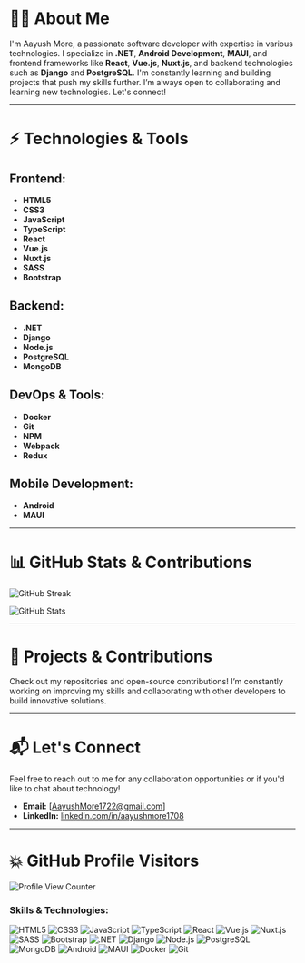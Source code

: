 # 👨‍💻 About Me

I'm Aayush More, a passionate software developer with expertise in various technologies. I specialize in **.NET**, **Android Development**, **MAUI**, and frontend frameworks like **React**, **Vue.js**, **Nuxt.js**, and backend technologies such as **Django** and **PostgreSQL**. I'm constantly learning and building projects that push my skills further. I’m always open to collaborating and learning new technologies. Let's connect!

---

# ⚡ Technologies & Tools

## Frontend:
- **HTML5**  
- **CSS3**  
- **JavaScript**  
- **TypeScript**  
- **React**  
- **Vue.js**  
- **Nuxt.js**  
- **SASS**  
- **Bootstrap**

## Backend:
- **.NET**  
- **Django**  
- **Node.js**  
- **PostgreSQL**  
- **MongoDB**

## DevOps & Tools:
- **Docker**  
- **Git**  
- **NPM**  
- **Webpack**  
- **Redux**  

## Mobile Development:
- **Android**  
- **MAUI**

---

# 📊 GitHub Stats & Contributions

![GitHub Streak](https://github-readme-streak-stats.herokuapp.com?user=AayushMore1708&theme=dark&ring=fb4362&currStreakNum=fb4362&currStreakLabel=fb4362&hide_border=true)

![GitHub Stats](https://github-readme-stats.vercel.app/api?username=AayushMore1708&hide_border=true&show_icons=true&bg_color=151515&title_color=fb4362&icon_color=fb4362&text_bold=false&text_color=9e9e9e)

---

# 💼 Projects & Contributions

Check out my repositories and open-source contributions! I’m constantly working on improving my skills and collaborating with other developers to build innovative solutions.

---

# 📬 Let's Connect

Feel free to reach out to me for any collaboration opportunities or if you'd like to chat about technology! 

- **Email:** [AayushMore1722@gmail.com]  
- **LinkedIn:** [linkedin.com/in/aayushmore1708](https://www.linkedin.com/in/aayushmore1708)  

---

# 💥 GitHub Profile Visitors

![Profile View Counter](https://komarev.com/ghpvc/?username=AayushMore1708)


<h3>Skills & Technologies:</h3>
<p>
  <!-- Frontend Technologies -->
  <img alt="HTML5" src="https://img.shields.io/badge/-HTML5-E34F26?style=flat-square&logo=html5&logoColor=white" />
  <img alt="CSS3" src="https://img.shields.io/badge/-CSS3-1572B6?style=flat-square&logo=css3&logoColor=white" />
  <img alt="JavaScript" src="https://img.shields.io/badge/-JavaScript-F7DF1C?style=flat-square&logo=javascript&logoColor=black" />
  <img alt="TypeScript" src="https://img.shields.io/badge/-TypeScript-007ACC?style=flat-square&logo=typescript&logoColor=white" />
  <img alt="React" src="https://img.shields.io/badge/-React-45b8d8?style=flat-square&logo=react&logoColor=white" />
  <img alt="Vue.js" src="https://img.shields.io/badge/-Vue.js-4FC08D?style=flat-square&logo=vue.js&logoColor=white" />
  <img alt="Nuxt.js" src="https://img.shields.io/badge/-Nuxt.js-00C58E?style=flat-square&logo=nuxt.js&logoColor=white" />
  <img alt="SASS" src="https://img.shields.io/badge/-Sass-CC6699?style=flat-square&logo=sass&logoColor=white" />
  <img alt="Bootstrap" src="https://img.shields.io/badge/-Bootstrap-7952B3?style=flat-square&logo=bootstrap&logoColor=white" />

  <!-- Backend Technologies -->
  <img alt=".NET" src="https://img.shields.io/badge/-.NET-512BD4?style=flat-square&logo=.net&logoColor=white" />
  <img alt="Django" src="https://img.shields.io/badge/-Django-092E20?style=flat-square&logo=django&logoColor=white" />
  <img alt="Node.js" src="https://img.shields.io/badge/-Node.js-43853d?style=flat-square&logo=node.js&logoColor=white" />
  <img alt="PostgreSQL" src="https://img.shields.io/badge/-PostgreSQL-336791?style=flat-square&logo=postgresql&logoColor=white" />
  <img alt="MongoDB" src="https://img.shields.io/badge/-MongoDB-13aa52?style=flat-square&logo=mongodb&logoColor=white" />

  <!-- Mobile Development -->
  <img alt="Android" src="https://img.shields.io/badge/-Android-3DDC84?style=flat-square&logo=android&logoColor=white" />
  <img alt="MAUI" src="https://img.shields.io/badge/-MAUI-5F4B8B?style=flat-square&logo=maui&logoColor=white" />

  <!-- Tools & DevOps -->
  <img alt="Docker" src="https://img.shields.io/badge/-Docker-46a2f1?style=flat-square&logo=docker&logoColor=white" />
  <img alt="Git" src="https://img.shields.io/badge/-Git-F05032?style=flat-square&logo=git&logoColor=white" />
</p>

